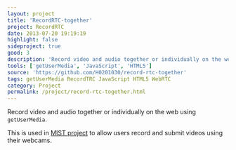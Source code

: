 ```yaml
---
layout: project
title: 'RecordRTC-together'
project: RecordRTC
date: 2013-07-20 19:19:19
highlight: false
sideproject: true
good: 3
description: 'Record video and audio together or individually on the web using getUserMedia.'
tools: ['getUserMedia', 'JavaScript', 'HTML5']
source: 'https://github.com/H0201030/record-rtc-together'
tags: getUserMedia RecordTRC JavaScript HTML5 WebRTC
category: Project
permalink: /project/record-rtc-together.html
---
```


Record video and audio together or individually on the web using `getUserMedia`.

This is used in [MIST project](/project/mist.html) to allow users record and submit videos using their webcams.
